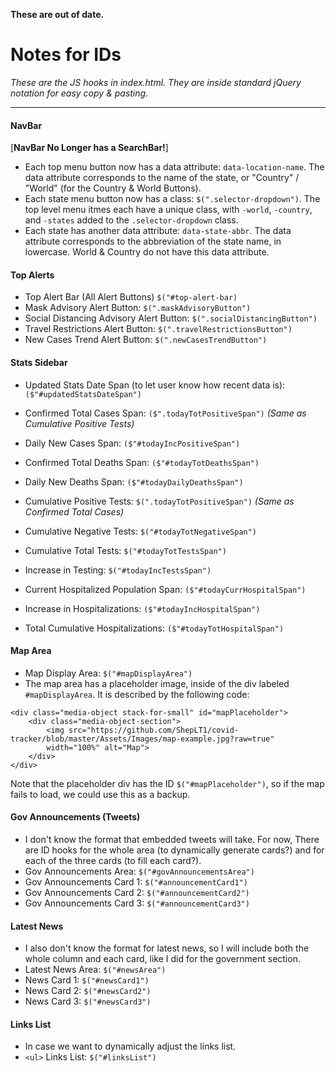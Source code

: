 **These are out of date.**

# Notes for IDs
*These are the JS hooks in index.html. They are inside standard jQuery notation for easy copy & pasting.*

---
#### NavBar
[**NavBar No Longer has a SearchBar!**]
* Each top menu button now has a data attribute: `data-location-name`. The data attribute corresponds to the name of the state, or "Country" / "World" (for the Country & World Buttons).
* Each state menu button now has a class: `$(".selector-dropdown")`. The top level menu itmes each have a unique class, with `-world`, `-country`, and `-states` added to the `.selector-dropdown` class.
* Each state has another data attribute: `data-state-abbr`. The data attribute corresponds to the abbreviation of the state name, in lowercase. World & Country do not have this data attribute.

#### Top Alerts
* Top Alert Bar (All Alert Buttons) `$("#top-alert-bar)`
* Mask Advisory Alert Button: `$(".maskAdvisoryButton")`
* Social Distancing Advisory Alert Button: `$(".socialDistancingButton")`
* Travel Restrictions Alert Button: `$(".travelRestrictionsButton")`
* New Cases Trend Alert Button: `$(".newCasesTrendButton")`

#### Stats Sidebar
* Updated Stats Date Span (to let user know how recent data is): `($"#updatedStatsDateSpan")`
* Confirmed Total Cases Span: `($".todayTotPositiveSpan")` *(Same as Cumulative Positive Tests)*
* Daily New Cases Span: `($"#todayIncPositiveSpan")`
* Confirmed Total Deaths Span: `($"#todayTotDeathsSpan")`
* Daily New Deaths Span: `($"#todayDailyDeathsSpan")`

* Cumulative Positive Tests: `$(".todayTotPositiveSpan")` *(Same as Confirmed Total Cases)*
* Cumulative Negative Tests: `$("#todayTotNegativeSpan")`
* Cumulative Total Tests: `$("#todayTotTestsSpan")`
* Increase in Testing: `$("#todayIncTestsSpan")`

* Current Hospitalized Population Span: `($"#todayCurrHospitalSpan")`
* Increase in Hospitalizations: `($"#todayIncHospitalSpan")`
* Total Cumulative Hospitalizations: `($"#todayTotHospitalSpan")`

#### Map Area
* Map Display Area: `$("#mapDisplayArea")`
* The map area has a placeholder image, inside of the div labeled `#mapDisplayArea`. It is described by the following code:
```
<div class="media-object stack-for-small" id="mapPlaceholder">
    <div class="media-object-section">
        <img src="https://github.com/ShepLT1/covid-tracker/blob/master/Assets/Images/map-example.jpg?raw=true"
        width="100%" alt="Map">
    </div>
</div>
```
Note that the placeholder div has the ID `$("#mapPlaceholder")`, so if the map fails to load, we could use this as a backup.

#### Gov Announcements (Tweets)
* I don't know the format that embedded tweets will take. For now, There are ID hooks for the whole area (to dynamically generate cards?) and for each of the three cards (to fill each card?).
* Gov Announcements Area: `$("#govAnnouncementsArea")`
* Gov Announcements Card 1: `$("#announcementCard1")`
* Gov Announcements Card 2: `$("#announcementCard2")`
* Gov Announcements Card 3: `$("#announcementCard3")`

#### Latest News
* I also don't know the format for latest news, so I will include both the whole column and each card, like I did for the government section.
* Latest News Area: `$("#newsArea")`
* News Card 1: `$("#newsCard1")`
* News Card 2: `$("#newsCard2")`
* News Card 3: `$("#newsCard3")`

#### Links List
* In case we want to dynamically adjust the links list.
* `<ul>` Links List: `$("#linksList")`